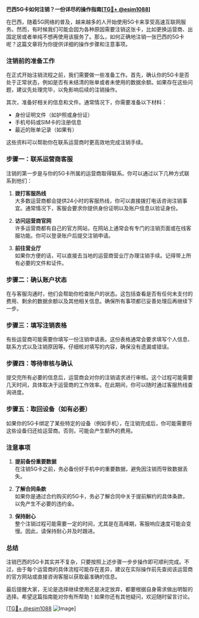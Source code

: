 **巴西5G卡如何注销？一份详尽的操作指南[[TG💪+ @esim1088](https://t.me/s/esim1088)]**

在巴西，随着5G网络的普及，越来越多的人开始使用5G卡来享受高速互联网服务。然而，有时候我们可能会因为各种原因需要注销这张卡，比如更换运营商、出国定居或者单纯不想再使用该服务了。那么，如何正确地注销一张巴西的5G卡呢？这篇文章将为你提供详细的操作步骤和注意事项。

### 注销前的准备工作

在正式开始注销流程之前，我们需要做一些准备工作。首先，确认你的5G卡是否处于正常状态，例如是否有未结清的账单或者未使用的数据余额。如果存在这些问题，建议先处理完毕，以免影响后续的注销操作。

其次，准备好相关的信息和文件。通常情况下，你需要准备以下材料：
- 身份证明文件（如护照或身份证）
- 手机号码或SIM卡的注册信息
- 最近的账单记录（如果有）

这些资料可以帮助你在联系运营商时更高效地完成注销手续。

### 步骤一：联系运营商客服

注销的第一步是与你的5G卡所属的运营商取得联系。你可以通过以下几种方式联系到他们：

1. **拨打客服热线**  
   大多数运营商都会提供24小时的客服热线，你可以直接拨打电话咨询注销事宜。通常情况下，客服会要求你提供身份证明以及账户信息以验证身份。

2. **访问运营商官网**  
   许多运营商都有自己的官方网站，在网站上通常会有专门的注销页面或在线客服功能。你可以登录账户后提交注销申请。

3. **前往营业厅**  
   如果你方便的话，可以直接去当地的运营商营业厅办理注销手续。记得带上所有必要的文件和证件。

### 步骤二：确认账户状态

在与客服沟通时，他们会帮助你检查账户的状态。这包括查看是否有任何未支付的费用、剩余的数据余额以及其他相关信息。确保所有事项都已妥善处理后再继续下一步。

### 步骤三：填写注销表格

有些运营商可能需要你填写一份注销申请表。这份表格通常会要求填写个人信息、联系方式以及注销原因等。仔细核对填写的内容，确保没有遗漏或错误。

### 步骤四：等待审核与确认

提交完所有必要的信息后，运营商会对你的注销请求进行审核。这个过程可能需要几天时间，具体取决于运营商的工作效率。在此期间，你可以随时通过客服热线查询进度。

### 步骤五：取回设备（如有必要）

如果你的5G卡绑定了某些特定的设备（例如手机），在注销完成后，你可能需要将这些设备归还给运营商。否则，可能会产生额外的费用。

### 注意事项

1. **提前备份重要数据**  
   在注销5G卡之前，务必备份好手机中的重要数据，避免因注销而导致数据丢失。

2. **了解合同条款**  
   如果你是通过合约购买的5G卡，务必了解合同中关于提前解约的具体条款，以免产生不必要的违约金。

3. **保持耐心**  
   整个注销过程可能需要一定的时间，尤其是在高峰期，客服响应速度可能会变慢。因此，请保持耐心并及时跟进。

### 总结

注销巴西的5G卡其实并不复杂，只要按照上述步骤一步步操作即可顺利完成。不过，由于每个运营商的具体流程可能存在差异，建议在实际操作前先查阅该运营商的官方网站或直接咨询客服以获取最准确的信息。

最后提醒大家，无论是选择继续使用还是决定放弃，都要根据自身需求做出明智的选择。希望这篇指南能对你有所帮助！如果你还有其他疑问，欢迎随时留言讨论。

[[TG💪+ @esim1088](https://t.me/s/esim1088) ![Image](https://i.postimg.cc/4NQfJmqS/Snipaste-2025-05-13-00-14-12.png)]